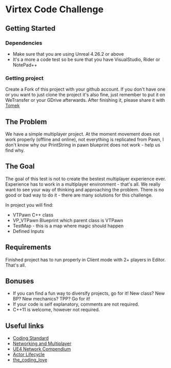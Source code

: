 # Virtex Code Challenge

## Getting Started

### Dependencies

* Make sure that you are using Unreal 4.26.2 or above
* It's a more a code test so be sure that you have VisualStudio, Rider or NotePad++

### Getting project

Create a Fork of this project with your github account. If you don't have one or you want to just clone the project it's also fine, just remember to put it on WeTransfer or your GDrive afterwards. After finishing it, please share it with [Tomek](mailto:tomasz@virtexstadium.com)

## The Problem

We have a simple multiplayer project. At the moment movement does not work properly (offline and online), not everything is replicated from Pawn, I don't know why our PrintString in pawn blueprint does not work - help us find why.

## The Goal

The goal of this test is not to create the bestest multiplayer experience ever. Experience has to work in a multiplayer environment - that's all.
We really want to see your way of thinking and approaching the problem. There is no good or bad way to do it - there are many solutions for this challenge.

In project you will find:
* VTPawn C++ class
* VP_VTPawn Blueprint which parent class is VTPawn
* TestMap - this is a map where magic should happen
* Defined Inputs

## Requirements

Finished project has to run properly in Client mode with 2+ players in Editor. That's all.

## Bonuses

* If you can find a fun way to diversify projects, go for it! New class? New BP? New mechanics? TPP? Go for it!
* If your code is self explanatory, comments are not required.
* C++11 is welcome, however not required.

## Useful links

* [Coding Standard](https://docs.unrealengine.com/4.26/en-US/ProductionPipelines/DevelopmentSetup/CodingStandard/)
* [Networking and Multiplayer](https://docs.unrealengine.com/4.26/en-US/InteractiveExperiences/Networking/)
* [UE4 Network Compendium](https://cedric-neukirchen.net/Downloads/Compendium/UE4_Network_Compendium_by_Cedric_eXi_Neukirchen.pdf)
* [Actor Lifecycle](https://docs.unrealengine.com/4.26/en-US/ProgrammingAndScripting/ProgrammingWithCPP/UnrealArchitecture/Actors/ActorLifecycle/)
* [the_coding_love](https://thecodinglove.com/)
